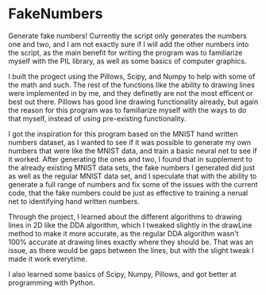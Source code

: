 # FakeNumbers
Generate fake numbers! Currently the script only generates the numbers one and two, and I am not exactly sure if I will add the other numbers 
into the script, as the main benefit for writing the program was to familiarize myself with the PIL library, as well as some basics of computer 
graphics.

I built the progect using the Pillows, Scipy, and Numpy to help with some of the math and such. The rest of the functions like the ability to drawing lines
were implemented in by me, and they definetly are not the most efficent or best out there. Pillows has good line drawing functionality already, but
again the reason for this program was to familiarize myself with the ways to do that myself, instead of using pre-existing functionality. 

I got the inspiration for this program based on the MNIST hand written numbers dataset, as I wanted to see if it was possible to generate my own numbers that were
like the MNIST data, and train a basic neural net to see if it worked. After generating the ones and two, I found that in supplement to the 
already existing MNIST data sets, the fake numbers I generated did just as well as the regular MNIST data set, and I speculate that with the ability
to generate a full range of numbers and fix some of the issues with the current code, that the fake numbers could be just as effective to training a 
nerual net to identifying hand written numbers. 

Through the project, I learned about the different algorithms to drawing lines in 2D like the DDA algorithm, which I tweaked slightly in the drawLine method
to make it more accurate, as the regular DDA algorithm wasn't 100% accurate at drawing lines exactly where they should be. That was an issue, as there would
be gaps between the lines, but with the slight tweak I made it work everytime. 

I also learned some basics of Scipy, Numpy, Pillows, and got better at programming with Python. 
